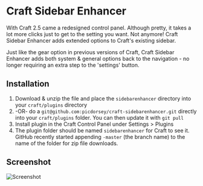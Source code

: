 # Craft Sidebar Enhancer

With Craft 2.5 came a redesigned control panel. Although pretty, it takes a lot more clicks just to get to the setting you want. Not anymore! Craft Sidebar Enhancer adds extended options to Craft's existing sidebar.

Just like the gear option in previous versions of Craft, Craft Sidebar Enhancer adds both system & general options back to the navigation - no longer requiring an extra step to the 'settings' button.

## Installation
1. Download & unzip the file and place the `sidebarenhancer` directory into your `craft/plugins` directory
2.  -OR- do a `git@github.com:picdorsey/craft-sidebarenhancer.git` directly into your `craft/plugins` folder.  You can then update it with `git pull`
4. Install plugin in the Craft Control Panel under Settings > Plugins
5. The plugin folder should be named `sidebarenhancer` for Craft to see it.  GitHub recently started appending `-master` (the branch name) to the name of the folder for zip file downloads.

## Screenshot
![Screenshot](https://raw.github.com/picdorsey/craft-sidebarenhancer/master/images/screenshot.png)
